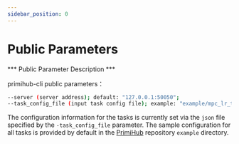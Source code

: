 ```yaml
---
sidebar_position: 0
---
```

# Public Parameters

*** Public Parameter Description ***

primihub-cli public parameters：


```bash
--server (server address); default: "127.0.0.1:50050";
--task_config_file (input task config file); example: "example/mpc_lr_task_conf.json";
```

The configuration information for the tasks is currently set via the `json` file specified by the `-task_config_file` parameter. The sample configuration for all tasks is provided by default in the [PrimiHub](https://github.com/primihub/primihub) repository `example` directory.